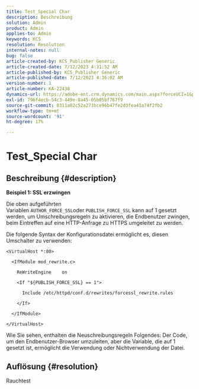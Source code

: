 ```yaml
---
title: Test_Special Char
description: Beschreibung
solution: Admin
product: Admin
applies-to: Admin
keywords: KCS
resolution: Resolution
internal-notes: null
bug: false
article-created-by: KCS_Publisher Generic
article-created-date: 7/12/2023 4:31:52 AM
article-published-by: KCS_Publisher Generic
article-published-date: 7/12/2023 4:36:02 AM
version-number: 1
article-number: KA-22438
dynamics-url: https://adobe-ent.crm.dynamics.com/main.aspx?forceUCI=1&pagetype=entityrecord&etn=knowledgearticle&id=502ce803-6d20-ee11-9cbe-6045bd006b4b
exl-id: 796f4ecb-54c3-449e-8a45-05b05bf767f9
source-git-commit: 0311a02c52a273bce96b47fe2d3fea41a74f2fb2
workflow-type: tm+mt
source-wordcount: '91'
ht-degree: 17%

---
```


# Test_Special Char

## Beschreibung {#description}


<b>Beispiel 1: SSL erzwingen</b>

Die oben aufgeführten Variablen `AUTHOR_FORCE_SSL`oder `PUBLISH_FORCE_SSL` kann auf 1 gesetzt werden, um Umschreibungsregeln zu aktivieren, die Endbenutzer zwingen, beim Eintreffen auf eine HTTP-Anfrage zu HTTPS umgeleitet zu werden.

Die folgende Syntax der Konfigurationsdatei ermöglicht es, diesen Umschalter zu verwenden:


```
<VirtualHost *:80>

  <IfModule mod_rewrite.c>

    ReWriteEngine    on

    <If "${PUBLISH_FORCE_SSL} == 1">

      Include /etc/httpd/conf.d/rewrites/forcessl_rewrite.rules

    </If>

  </IfModule>

</VirtualHost>
```


Wie Sie sehen, enthalten die Neuschreibungsregeln Folgendes: Der Code, um den Endbenutzer-Browser umzuleiten, aber die Variable, die auf 1 gesetzt ist, ermöglicht die Verwendung oder Nichtverwendung der Datei.


## Auflösung {#resolution}


Rauchtest
